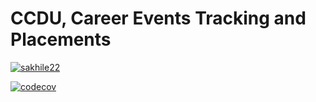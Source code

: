 # CCDU, Career Events Tracking and Placements

[![sakhile22](https://circleci.com/gh/sakhile22/software-design-project/tree/master.svg?style=svg)](https://circleci.com/gh/sakhile22/software-design-project/tree/master)

[![codecov](https://codecov.io/gh/sakhile22/software-design-project/branch/master/graph/badge.svg)](https://codecov.io/gh/sakhile22/software-design-project)
